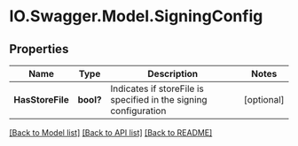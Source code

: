 # IO.Swagger.Model.SigningConfig
## Properties

Name | Type | Description | Notes
------------ | ------------- | ------------- | -------------
**HasStoreFile** | **bool?** | Indicates if storeFile is specified in the signing configuration | [optional] 

[[Back to Model list]](../README.md#documentation-for-models) [[Back to API list]](../README.md#documentation-for-api-endpoints) [[Back to README]](../README.md)

